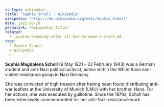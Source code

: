 ```yaml
---
cc-type: wikipedia
title: "Sophie Scholl - Wikipedia"
wikipedia: "https://en.wikipedia.org/wiki/Sophie_Scholl"
date: 2022-10-29
permalink: /wikipedia/:title/
related:
  - _quotes/somebody-after all-had-to-make-a-start.md
tags:
  - Sophie Scholl
  - Wikipedia
---
```

**Sophia Magdalena Scholl** (9 May 1921 – 22 February 1943) was a German student and anti-Nazi political activist, active within the White Rose non-violent resistance group in Nazi Germany.

She was convicted of high treason after having been found distributing anti-war leaflets at the University of Munich (LMU) with her brother, Hans. For her actions, she was executed by guillotine. Since the 1970s, Scholl has been extensively commemorated for her anti-Nazi resistance work.